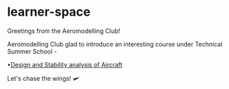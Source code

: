 # learner-space
Greetings from the Aeromodelling Club!

Aeromodelling Club glad to introduce an interesting course under Technical Summer School -

   •[Design and Stability analysis of Aircraft](https://github.com/AeromodellingClubIITB/learner-space/blob/6306be7a77b659b7075bc6139626400aed502b50/Aircraft)

Let's chase the wings! 🛩
 
 

 
